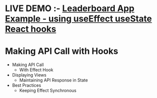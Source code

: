 # LIVE DEMO :-  <a href="https://nxtcodenk.ccbp.tech/">Leaderboard App Example - using useEffect useState React hooks</a>

# Making API Call with Hooks

- Making API Call
  - With Effect Hook
- Displaying Views
  - Maintaining API Response in State
- Best Practices
  - Keeping Effect Synchronous
